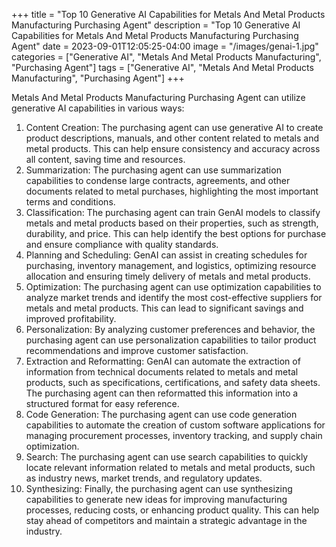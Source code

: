 +++
title = "Top 10 Generative AI Capabilities for Metals And Metal Products Manufacturing Purchasing Agent"
description = "Top 10 Generative AI Capabilities for Metals And Metal Products Manufacturing Purchasing Agent"
date = 2023-09-01T12:05:25-04:00
image = "/images/genai-1.jpg"
categories = ["Generative AI", "Metals And Metal Products Manufacturing", "Purchasing Agent"]
tags = ["Generative AI", "Metals And Metal Products Manufacturing", "Purchasing Agent"]
+++

Metals And Metal Products Manufacturing Purchasing Agent can utilize generative AI capabilities in various ways:

1. Content Creation: The purchasing agent can use generative AI to create product descriptions, manuals, and other content related to metals and metal products. This can help ensure consistency and accuracy across all content, saving time and resources.
2. Summarization: The purchasing agent can use summarization capabilities to condense large contracts, agreements, and other documents related to metal purchases, highlighting the most important terms and conditions.
3. Classification: The purchasing agent can train GenAI models to classify metals and metal products based on their properties, such as strength, durability, and price. This can help identify the best options for purchase and ensure compliance with quality standards.
4. Planning and Scheduling: GenAI can assist in creating schedules for purchasing, inventory management, and logistics, optimizing resource allocation and ensuring timely delivery of metals and metal products.
5. Optimization: The purchasing agent can use optimization capabilities to analyze market trends and identify the most cost-effective suppliers for metals and metal products. This can lead to significant savings and improved profitability.
6. Personalization: By analyzing customer preferences and behavior, the purchasing agent can use personalization capabilities to tailor product recommendations and improve customer satisfaction.
7. Extraction and Reformatting: GenAI can automate the extraction of information from technical documents related to metals and metal products, such as specifications, certifications, and safety data sheets. The purchasing agent can then reformatted this information into a structured format for easy reference.
8. Code Generation: The purchasing agent can use code generation capabilities to automate the creation of custom software applications for managing procurement processes, inventory tracking, and supply chain optimization.
9. Search: The purchasing agent can use search capabilities to quickly locate relevant information related to metals and metal products, such as industry news, market trends, and regulatory updates.
10. Synthesizing: Finally, the purchasing agent can use synthesizing capabilities to generate new ideas for improving manufacturing processes, reducing costs, or enhancing product quality. This can help stay ahead of competitors and maintain a strategic advantage in the industry.
